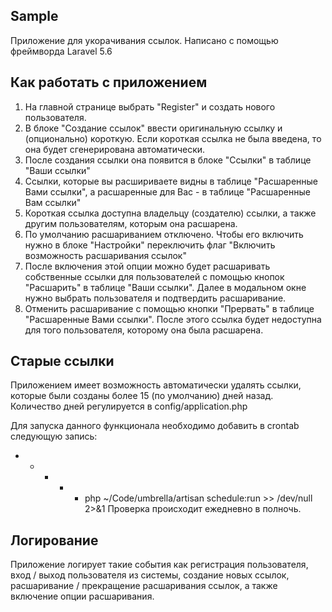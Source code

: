 ## Sample
Приложение для укорачивания ссылок. Написано с помощью фреймворда Laravel 5.6

## Как работать с приложением
1. На главной странице выбрать "Register" и создать нового пользователя.
2. В блоке "Создание ссылок" ввести оригинальную ссылку и (опционально) короткую. Если короткая ссылка не была введена, то она будет сгенерирована автоматически.
3. После создания ссылки она появится в блоке "Ссылки" в таблице "Ваши ссылки"
4. Ссылки, которые вы расшириваете видны в таблице "Расшаренные Вами ссылки", а расшаренные для Вас - в таблице "Расшаренные Вам ссылки"
5. Короткая ссылка доступна владельцу (создателю) ссылки, а также другим пользователям, которым она расшарена.
6. По умолчанию расшариванием отключено. Чтобы его включить нужно в блоке "Настройки" переключить флаг "Включить возможность расшаривания ссылок"
7. После включения этой опции можно будет расшаривать собственные ссылки для пользователей с помощью кнопок "Расшарить" в таблице "Ваши ссылки". Далее в модальном окне нужно выбрать пользователя и подтвердить расшаривание.
8. Отменить расшаривание с помощью кнопки "Прервать" в таблице "Расшаренные Вами ссылки". После этого ссылка будет недоступна для того пользователя, которому она была расшарена.

## Старые ссылки
Приложением имеет возможность автоматически удалять ссылки, которые были созданы более 15 (по умолчанию) дней назад. Количество дней регулируется в config/application.php

Для запуска данного функционала необходимо добавить в crontab следующую запись:
* * * * * php ~/Code/umbrella/artisan schedule:run >> /dev/null 2>&1
Проверка происходит ежедневно в полночь.

## Логирование
Приложение логирует такие события как регистрация пользователя, вход / выход пользователя из системы, создание новых ссылок, расшаривание / прекращение расшаривания ссылок, а также включение опции расшаривания.
